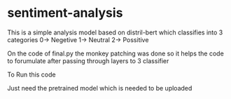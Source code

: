 ﻿# sentiment-analysis

This is a simple analysis model based on distril-bert which classifies into 3 categories 0-> Negetive 1-> Neutral 2-> Possitive

On the code of final.py the monkey patching was done so it helps the code to forumulate after passing through layers to 3 classifier 

To Run this code 

Just need the pretrained model which is needed to be uploaded 
